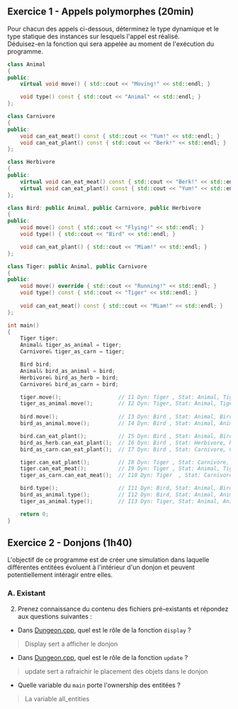 

## Exercice 1 - Appels polymorphes (20min)

Pour chacun des appels ci-dessous, déterminez le type dynamique et le type statique des instances sur lesquels l'appel est réalisé.  
Déduisez-en la fonction qui sera appelée au moment de l'exécution du programme.
```c++
class Animal
{
public:
    virtual void move() { std::cout << "Moving!" << std::endl; }

    void type() const { std::cout << "Animal" << std::endl; }
};

class Carnivore
{
public:
    void can_eat_meat() const { std::cout << "Yum!" << std::endl; }
    void can_eat_plant() const { std::cout << "Berk!" << std::endl; }
};

class Herbivore
{
public:
    virtual void can_eat_meat() const { std::cout << "Berk!" << std::endl; }
    virtual void can_eat_plant() const { std::cout << "Yum!" << std::endl; }
};

class Bird: public Animal, public Carnivore, public Herbivore
{
public:
    void move() const { std::cout << "Flying!" << std::endl; }
    void type() { std::cout << "Bird" << std::endl; }

    void can_eat_plant() { std::cout << "Miam!" << std::endl; }
};

class Tiger: public Animal, public Carnivore
{
public:
    void move() override { std::cout << "Running!" << std::endl; }
    void type() const { std::cout << "Tiger" << std::endl; }
    
    void can_eat_meat() const { std::cout << "Miam!" << std::endl; }
};

int main()
{
    Tiger tiger;
    Animal& tiger_as_animal = tiger;
    Carnivore& tiger_as_carn = tiger;

    Bird bird;
    Animal& bird_as_animal = bird;
    Herbivore& bird_as_herb = bird;
    Carnivore& bird_as_carn = bird;

    tiger.move();                  // I1 Dyn: Tiger , Stat: Animal, Tiger::move
    tiger_as_animal.move();        // I2 Dyn: Tiger, Stat: Animal, Tiger::move
    
    bird.move();                   // I3 Dyn: Bird , Stat: Animal, Bird::move
    bird_as_animal.move();         // I4 Dyn: Bird , Stat: Animal, Animal::move

    bird.can_eat_plant();          // I5 Dyn: Bird , Stat: Animal, Bird::can_eat_plant
    bird_as_herb.can_eat_plant();  // I6 Dyn: Bird , Stat: Herbivore, Herbivore::can_eat_plant
    bird_as_carn.can_eat_plant();  // I7 Dyn: Bird , Stat: Carnivore, Carnivore::can_eat_plant

    tiger.can_eat_plant();         // I8 Dyn: Tiger , Stat: Carnivore, Carnivore::can_eat_plant
    tiger.can_eat_meat();          // I9 Dyn: Tiger , Stat: Animal, Tiger::can_eat_meat
    tiger_as_carn.can_eat_meat();  // I10 Dyn: Tiger  , Stat: Carnivore, Carnivore::can_eat_meat

    bird.type();                   // I11 Dyn: Bird, Stat: Animal, Bird::type
    bird_as_animal.type();         // I12 Dyn: Bird, Stat: Animal, Animal::type
    tiger_as_animal.type();        // I13 Dyn: Tiger, Stat: Animal, Animal::type

    return 0;
}
```

## Exercice 2 - Donjons (1h40)

L'objectif de ce programme est de créer une simulation dans laquelle différentes entitées évoluent à l'intérieur d'un donjon et peuvent potentiellement intéragir entre elles.

### A. Existant

2. Prenez connaissance du contenu des fichiers pré-existants et répondez aux questions suivantes :
- Dans [Dungeon.cpp](dungeon/Dungeon.cpp), quel est le rôle de la fonction `display` ?
>    Display sert a afficher le donjon
- Dans [Dungeon.cpp](dungeon/Dungeon.cpp), quel est le rôle de la fonction `update` ?
>   update sert a rafraichir le placement des objets dans le donjon
- Quelle variable du `main` porte l'ownership des entitées ?
> La variable all_entities